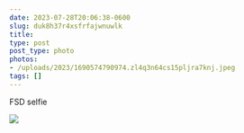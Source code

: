 ```yaml
---
date: 2023-07-28T20:06:38-0600
slug: duk8h37r4xsfrfajwnuwlk
title: 
type: post
post_type: photo
photos:
- /uploads/2023/1690574790974.zl4q3n64cs15pljra7knj.jpeg
tags: []
---
```

FSD selfie


![](/uploads/2023/1690574790974.zl4q3n64cs15pljra7knj.jpeg)


